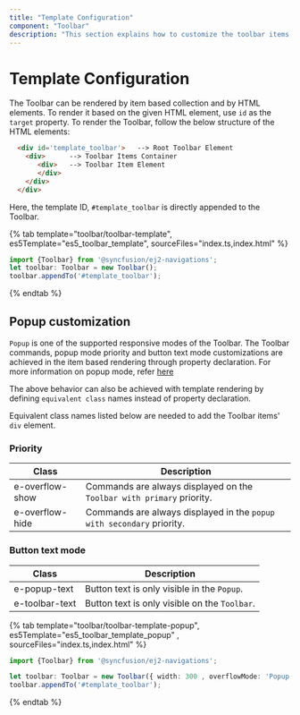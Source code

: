 ```yaml
---
title: "Template Configuration"
component: "Toolbar"
description: "This section explains how to customize the toolbar items and also popup items based on different needs."
---
```


# Template Configuration

The Toolbar can be rendered by item based collection and by HTML elements.  To render it based on the given HTML element, use `id` as the `target` property. To render the Toolbar, follow the below structure of the HTML elements:

```html
  <div id='template_toolbar'>   --> Root Toolbar Element
    <div>      --> Toolbar Items Container
       <div>   --> Toolbar Item Element
       </div>
    </div>
  </div>
```

Here, the template ID, `#template_toolbar` is directly appended to the Toolbar.

{% tab template="toolbar/toolbar-template", es5Template="es5_toolbar_template", sourceFiles="index.ts,index.html"  %}

```typescript
import {Toolbar} from '@syncfusion/ej2-navigations';
let toolbar: Toolbar = new Toolbar();
toolbar.appendTo('#template_toolbar');


```

{% endtab %}

## Popup customization

`Popup` is one of the supported responsive modes of the Toolbar. The Toolbar commands, popup mode priority and button text mode customizations are
achieved in the item based rendering through property declaration. For more information on popup mode, refer [here](./responsive-mode/)

The above behavior can also be achieved with template rendering by defining `equivalent class` names instead of property declaration.

Equivalent class names listed below are needed to add the Toolbar items' `div` element.

### Priority

Class              | Description
------------       | -------------
  e-overflow-show  | Commands are always displayed on the `Toolbar with primary` priority.
  e-overflow-hide  | Commands are always displayed in the `popup with secondary` priority.

### Button text mode

  Class         | Description
------------       | -------------
  e-popup-text     | Button text is only  visible in the `Popup`.
  e-toolbar-text   | Button text is only visible on the `Toolbar`.

{% tab template="toolbar/toolbar-template-popup", es5Template="es5_toolbar_template_popup" , sourceFiles="index.ts,index.html" %}

```typescript
import {Toolbar} from '@syncfusion/ej2-navigations';

let toolbar: Toolbar = new Toolbar({ width: 300 , overflowMode: 'Popup'  });
toolbar.appendTo('#template_toolbar');
```

{% endtab %}